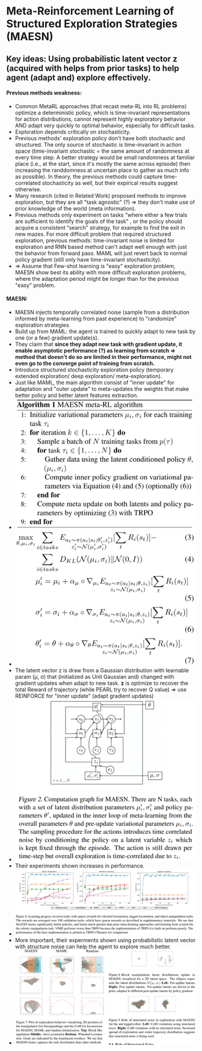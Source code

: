 # Meta-Reinforcement Learning of Structured Exploration Strategies (MAESN)

## Key ideas: Using probabilistic latent vector **z** (acquired with helps from prior tasks) to help agent (adapt and) explore effectively.

#### Previous methods weakness:
  - Common MetaRL approaches (that recast meta-RL into RL problems) optimize a deterministic policy, which is time-invariant representations for action distributions, cannot represent highly exploratory behavior AND adapt very quickly to optimal behavior, especially for difficult tasks.
  - Exploration depends critically on stochasticity.
  - Previous methods' exploration policy don't have both stochastic and structured. The only source of stochastic is time-invariant in action space (time-invariant stochastic = the same amount of randomness at every time step. A better strategy would be small randomness at familiar place (i.e., at the start, since it's mostly the same across episode) then increasing the randdomness at uncertain place to gather as much info as possible). In theory, the previous methods could capture time-correlated stochasticity as well, but their expirical results suggest otherwise.
  - Many research (cited in Related Work) proposed methods to improve exploration, but they are all "task agnostic" (?) => they don't make use of prior knowledge of the world (meta information).
  - Previous methods only experiment on tasks "where either a few trials are sufficient to identify the goals of the task" , or the policy should acquire a consistent “search” strategy, for example to find the exit in new mazes. For more difficult problem that required structured exploration, previous methods: time-invariant noise is limited for exploration and RNN based method can't adapt well enough with just the behavior from forward pass. MAML will just revert back to normal policy gradient (still only have time-invariant stochasticity).
  - => Assume that Few-shot learning is "easy" exploration problem, MAESN show best its ability with more difficult exploration problems, where the adaptation period might be longer than for the previous "easy" problem.
  
#### MAESN:
  - MAESN injects temporally correlated noise (sample from a distribution informed by meta-learning from past experience) to "randomize" exploration strategies.
  - Build up from MAML: the agent is trained to quickly adapt to new task by one (or a few) gradient update(s).
  - They claim that **since they adapt new task with gradient update, it enable asymptotic performance (?) as learning from scratch => method that doesn't do so are limited in their performance, might not even go to the converge point of training from scratch.**
  - Introduce structured stochasticity exploration policy (temporary extended exploration/ deep exploration/ meta-exploration).
  - Just like MAML, the main algorithm consist of "inner update" for adaptation and "outer update" to meta-updates the weights that make better policy and better latent features extraction.
  - ![MAESN algorithm](https://github.com/duongnhatthang/MetaRL-Literature-Review/blob/master/images/MAESN_algo.png)
  - ![MAESN loss](https://github.com/duongnhatthang/MetaRL-Literature-Review/blob/master/images/MAESN_loss.png)
  - The latent vector z is draw from a Gaussian distribution with learnable param (µ, σ) that (initialized as Unit Gaussian and) changed with gradient updates when adapt to new task. **z** is optimize to recover the total Reward of trajectory (while PEARL try to recover Q value) => use REINFORCE for "inner update" (adapt gradient updates)
  - ![inner update](https://github.com/duongnhatthang/MetaRL-Literature-Review/blob/master/images/MAESN.png)
  - Their experiments shown increases in performance.
  - ![MAESN performance](https://github.com/duongnhatthang/MetaRL-Literature-Review/blob/master/images/MAESN_performance.png)
  - More important, their experments shown using probabilistic latent vector with structure noise can help the agent to explore much better.
  - ![prob var helps explore](https://github.com/duongnhatthang/MetaRL-Literature-Review/blob/master/images/meta_exploration.png)
